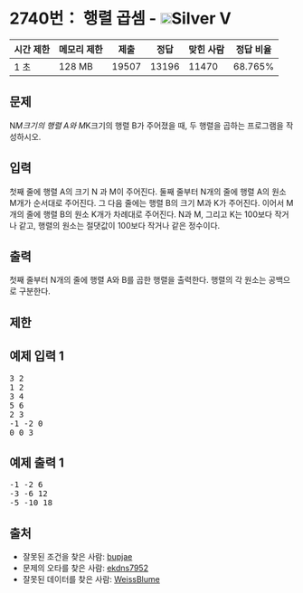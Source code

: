 # 2740번： 행렬 곱셈 - <img src="https://static.solved.ac/tier_small/6.svg" style="height:20px" />Silver V


| 시간 제한 | 메모리 제한 | 제출 | 정답 | 맞힌 사람 | 정답 비율 |
| --- | --- | --- | --- | --- | --- |
| 1 초 | 128 MB | 19507 | 13196 | 11470 | 68.765% |


## 문제


N*M크기의 행렬 A와 M*K크기의 행렬 B가 주어졌을 때, 두 행렬을 곱하는 프로그램을 작성하시오.




## 입력


첫째 줄에 행렬 A의 크기 N 과 M이 주어진다. 둘째 줄부터 N개의 줄에 행렬 A의 원소 M개가 순서대로 주어진다. 그 다음 줄에는 행렬 B의 크기 M과 K가 주어진다. 이어서 M개의 줄에 행렬 B의 원소 K개가 차례대로 주어진다. N과 M, 그리고 K는 100보다 작거나 같고, 행렬의 원소는 절댓값이 100보다 작거나 같은 정수이다.




## 출력


첫째 줄부터 N개의 줄에 행렬 A와 B를 곱한 행렬을 출력한다. 행렬의 각 원소는 공백으로 구분한다.




## 제한




## 예제 입력 1


<pre>3 2
1 2
3 4
5 6
2 3
-1 -2 0
0 0 3
</pre>


## 예제 출력 1


<pre>-1 -2 6
-3 -6 12
-5 -10 18
</pre>






## 출처


- 잘못된 조건을 찾은 사람: [bupjae](/user/bupjae)
- 문제의 오타를 찾은 사람: [ekdns7952](/user/ekdns7952)
- 잘못된 데이터를 찾은 사람: [WeissBlume](/user/WeissBlume)




